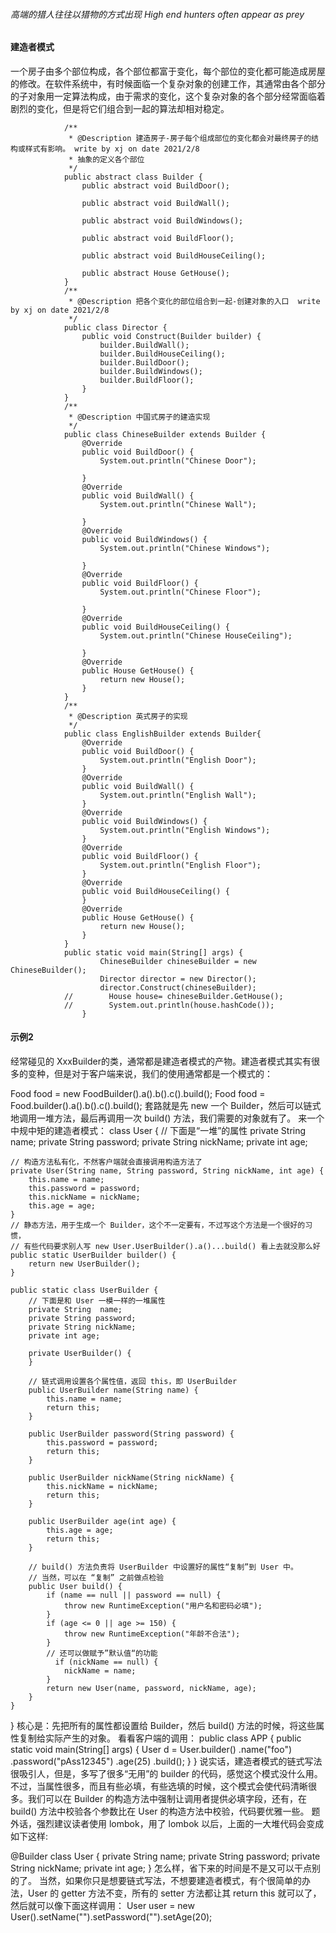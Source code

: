 ###### 高端的猎人往往以猎物的方式出现 High end hunters often appear as prey
#### 建造者模式
一个房子由多个部位构成，各个部位都富于变化，每个部位的变化都可能造成房屋的修改。在软件系统中，有时候面临一个复杂对象的创建工作，其通常由各个部分的子对象用一定算法构成，由于需求的变化，这个复杂对象的各个部分经常面临着剧烈的变化，但是将它们组合到一起的算法却相对稳定。

                /**
                 * @Description 建造房子-房子每个组成部位的变化都会对最终房子的结构或样式有影响。 write by xj on date 2021/2/8
                 * 抽象的定义各个部位
                 */
                public abstract class Builder {
                    public abstract void BuildDoor();

                    public abstract void BuildWall();

                    public abstract void BuildWindows();

                    public abstract void BuildFloor();

                    public abstract void BuildHouseCeiling();

                    public abstract House GetHouse();
                }
                /**
                 * @Description 把各个变化的部位组合到一起-创建对象的入口  write by xj on date 2021/2/8
                 */
                public class Director {
                    public void Construct(Builder builder) {
                        builder.BuildWall();
                        builder.BuildHouseCeiling();
                        builder.BuildDoor();
                        builder.BuildWindows();
                        builder.BuildFloor();
                    }
                }
                /**
                 * @Description 中国式房子的建造实现
                 */
                public class ChineseBuilder extends Builder {
                    @Override
                    public void BuildDoor() {
                        System.out.println("Chinese Door");

                    }
                    @Override
                    public void BuildWall() {
                        System.out.println("Chinese Wall");

                    }
                    @Override
                    public void BuildWindows() {
                        System.out.println("Chinese Windows");

                    }
                    @Override
                    public void BuildFloor() {
                        System.out.println("Chinese Floor");

                    }
                    @Override
                    public void BuildHouseCeiling() {
                        System.out.println("Chinese HouseCeiling");

                    }
                    @Override
                    public House GetHouse() {
                        return new House();
                    }
                }
                /**
                 * @Description 英式房子的实现
                 */
                public class EnglishBuilder extends Builder{
                    @Override
                    public void BuildDoor() {
                        System.out.println("English Door");
                    }
                    @Override
                    public void BuildWall() {
                        System.out.println("English Wall");
                    }
                    @Override
                    public void BuildWindows() {
                        System.out.println("English Windows");
                    }
                    @Override
                    public void BuildFloor() {
                        System.out.println("English Floor");
                    }
                    @Override
                    public void BuildHouseCeiling() {
                    }
                    @Override
                    public House GetHouse() {
                        return new House();
                    }
                }
                public static void main(String[] args) {
                        ChineseBuilder chineseBuilder = new ChineseBuilder();
                        Director director = new Director();
                        director.Construct(chineseBuilder);
                //        House house= chineseBuilder.GetHouse();
                //        System.out.println(house.hashCode());
                    }
#### 示例2
经常碰见的 XxxBuilder的类，通常都是建造者模式的产物。建造者模式其实有很多的变种，但是对于客户端来说，我们的使用通常都是一个模式的：

Food food = new FoodBuilder().a().b().c().build();
Food food = Food.builder().a().b().c().build();
套路就是先 new 一个 Builder，然后可以链式地调用一堆方法，最后再调用一次 build() 方法，我们需要的对象就有了。
来一个中规中矩的建造者模式：
class User {
    // 下面是“一堆”的属性
    private String name;
    private String password;
    private String nickName;
    private int age;

    // 构造方法私有化，不然客户端就会直接调用构造方法了
    private User(String name, String password, String nickName, int age) {
        this.name = name;
        this.password = password;
        this.nickName = nickName;
        this.age = age;
    }
    // 静态方法，用于生成一个 Builder，这个不一定要有，不过写这个方法是一个很好的习惯，
    // 有些代码要求别人写 new User.UserBuilder().a()...build() 看上去就没那么好
    public static UserBuilder builder() {
        return new UserBuilder();
    }

    public static class UserBuilder {
        // 下面是和 User 一模一样的一堆属性
        private String  name;
        private String password;
        private String nickName;
        private int age;

        private UserBuilder() {
        }

        // 链式调用设置各个属性值，返回 this，即 UserBuilder
        public UserBuilder name(String name) {
            this.name = name;
            return this;
        }

        public UserBuilder password(String password) {
            this.password = password;
            return this;
        }

        public UserBuilder nickName(String nickName) {
            this.nickName = nickName;
            return this;
        }

        public UserBuilder age(int age) {
            this.age = age;
            return this;
        }

        // build() 方法负责将 UserBuilder 中设置好的属性“复制”到 User 中。
        // 当然，可以在 “复制” 之前做点检验
        public User build() {
            if (name == null || password == null) {
                throw new RuntimeException("用户名和密码必填");
            }
            if (age <= 0 || age >= 150) {
                throw new RuntimeException("年龄不合法");
            }
            // 还可以做赋予”默认值“的功能
              if (nickName == null) {
                nickName = name;
            }
            return new User(name, password, nickName, age);
        }
    }
}
核心是：先把所有的属性都设置给 Builder，然后 build() 方法的时候，将这些属性复制给实际产生的对象。
看看客户端的调用：
public class APP {
    public static void main(String[] args) {
        User d = User.builder()
                .name("foo")
                .password("pAss12345")
                .age(25)
                .build();
    }
}
说实话，建造者模式的链式写法很吸引人，但是，多写了很多“无用”的 builder 的代码，感觉这个模式没什么用。不过，当属性很多，而且有些必填，有些选填的时候，这个模式会使代码清晰很多。我们可以在 Builder 的构造方法中强制让调用者提供必填字段，还有，在 build() 方法中校验各个参数比在 User 的构造方法中校验，代码要优雅一些。
题外话，强烈建议读者使用 lombok，用了 lombok 以后，上面的一大堆代码会变成如下这样:

@Builder
class User {
    private String  name;
    private String password;
    private String nickName;
    private int age;
}
怎么样，省下来的时间是不是又可以干点别的了。
当然，如果你只是想要链式写法，不想要建造者模式，有个很简单的办法，User 的 getter 方法不变，所有的 setter 方法都让其 return this 就可以了，然后就可以像下面这样调用：
User user = new User().setName("").setPassword("").setAge(20);
